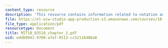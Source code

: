 ```yaml
---
content_type: resource
description: 'This resource contains information related to notation and language. '
file: https://ol-ocw-studio-app-production.s3.amazonaws.com/courses/18-03-differential-equations-spring-2010/eddb09419700a7ef0513cc52118d86a8_MIT18_03S10_chapter_1.pdf
file_type: application/pdf
resourcetype: Document
title: MIT18_03S10_chapter_1.pdf
uid: eddb0941-9700-a7ef-0513-cc52118d86a8
---
```

